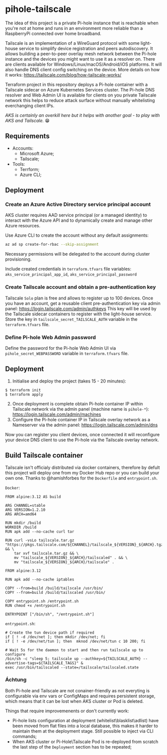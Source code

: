 # pihole-tailscale
The idea of this project is a private Pi-hole instance that is reachable when you're not at home and runs in an environment more reliable than a RaspberryPi connected over home broadband. 

Tailscale is an implementation of a WireGuard protocol with some light-house service to simplify device registration and peers autodiscovery. It allows building a peer-to-peer overlay mesh network between the Pi-hole instance and the devices you might want to use it as a resolver on. There are clients available for Windows/Linux/macOS/Android/iOS platforms. It will also handle DNS client config switching on the device. More details on how it works: https://tailscale.com/blog/how-tailscale-works/

Terraform project in this repository deploys a Pi-hole container with a Tailscale sidecar on Azure Kubernetes Services cluster. The Pi-hole DNS resolver and Web Admin UI is available for clients on you private Tailscale network this helps to reduce attack surface without manually whitelisting everchanging client IPs.

*AKS is certainly an overkill here but it helps with another goal - to play with AKS and Tailscale.* :grin:

## Requirements
- Accounts:
	- Microsoft Azure;
	- Tailscale;
- Tools:
	- Terrform;
	- Azure CLI;

## Deployment
### Create an Azure Active Directory service principal account
AKS cluster requires AAD service principal (or a managed identity) to interact with the Azure API and to dynamically create and manage other Azure resources.

Use Azure CLI to create the account without any default assignments:
```sh
az ad sp create-for-rbac --skip-assignment
```
Necessary permissions will be delegated to the account during cluster provisioning.

Include created credentials in `terraform.tfvars` file variables: `aks_service_principal_app_id`, `aks_service_principal_password`
### Create Tailscale account and obtain a pre-authentication key
Tailscale `Solo` plan is free and allows to register up to 100 devices. Once you have an account, get a reusable client pre-authentication key via admin panel: https://login.tailscale.com/admin/authkeys
This key will be used by the Tailscale sidecar containers to register with the light-house service.
Store the key in `tailscale_secret_TAILSCALE_AUTH` variable in the `terraform.tfvars` file.
### Define Pi-hole Web Admin password
Define the password for the Pi-hole Web Admin UI via `pihole_secret_WEBPASSWORD` variable in `terraform.tfvars` file.
  
## Deployment
1. Initialise and deploy the project (takes 15 - 20 minutes):
````shell-session
$ terraform init
$ terraform apply
````
2. Once deployment is complete obtain Pi-hole container IP within Tailscale network via the admin panel (machine name is `pihole-*`): https://login.tailscale.com/admin/machines
3. Configure the Pi-hole container IP in Tailscale overlay network as a Nameserver via the admin panel: https://login.tailscale.com/admin/dns

Now you can register you client devices, once connected it will reconfigure your device DNS client to use the Pi-hole via the Tailscale overlay network.
 
 ## Build Tailscale container
Tailscale isn't officialy distributed via docker containers, therefore by defult this project will deploy one from my Docker Hub repo or you can build your own one. Thanks to @hamishforbes for the `Dockerfile` and `entrypoint.sh`.

`Docker`:
```
FROM alpine:3.12 AS build

ARG CHANNEL=stable
ARG VERSION=1.2.10
ARG ARCH=amd64

RUN mkdir /build
WORKDIR /build
RUN apk add --no-cache curl tar

RUN curl -vsLo tailscale.tar.gz "https://pkgs.tailscale.com/${CHANNEL}/tailscale_${VERSION}_${ARCH}.tgz" && \
    tar xvf tailscale.tar.gz && \
    mv "tailscale_${VERSION}_${ARCH}/tailscaled" . && \
    mv "tailscale_${VERSION}_${ARCH}/tailscale" .

FROM alpine:3.12

RUN apk add --no-cache iptables

COPY --from=build /build/tailscale /usr/bin/
COPY --from=build /build/tailscaled /usr/bin/

COPY entrypoint.sh /entrypoint.sh
RUN chmod +x /entrypoint.sh

ENTRYPOINT ["/bin/sh", "/entrypoint.sh"]
```

`entrypoint.sh`:
```
# Create the tun device path if required
if [ ! -d /dev/net ]; then mkdir /dev/net; fi
if [ ! -e /dev/net/tun ]; then  mknod /dev/net/tun c 10 200; fi

# Wait 5s for the daemon to start and then run tailscale up to configure
/bin/sh -c "sleep 5; tailscale up --authkey=${TAILSCALE_AUTH} --advertise-tags=${TAILSCALE_TAGS}" &
exec /usr/bin/tailscaled --state=/tailscale/tailscaled.state
```

### Áchtung

Both Pi-hole and Tailscale are not conainer-friendly as not everyting is configurable via env vars or ConfigMaps and requires persistent storage, which means that it can be lost when AKS cluster or Pod is deleted. 

Things that require improvemenents or don't currently work:
- Pi-hole lists configuration at deployment (whitelist\blasklist\adlist) have been moved from flat files into a local database, this makes it harder to maintain them at the deployment stage. Still possible to inject via CLI commands;
- When AKS cluster or Pi-Hole\Tailscale Pod is re-deployed from scratch the last step of the `Deployment` section has to be repeated;